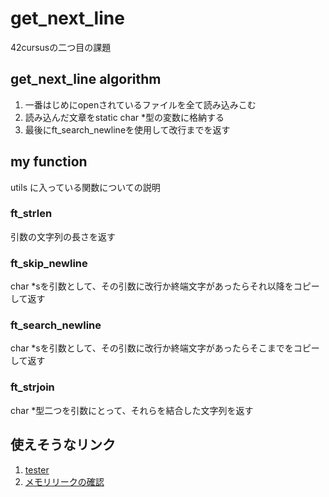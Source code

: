 # get_next_line  
42cursusの二つ目の課題
## get_next_line algorithm
1. 一番はじめにopenされているファイルを全て読み込みこむ
2. 読み込んだ文章をstatic char *型の変数に格納する
3. 最後にft_search_newlineを使用して改行までを返す
## my function
utils に入っている関数についての説明
### ft_strlen
引数の文字列の長さを返す
### ft_skip_newline
char *sを引数として、その引数に改行か終端文字があったらそれ以降をコピーして返す
### ft_search_newline
char *sを引数として、その引数に改行か終端文字があったらそこまでをコピーして返す
### ft_strjoin
char *型二つを引数にとって、それらを結合した文字列を返す
## 使えそうなリンク
1. [tester](https://github.com/Tripouille/gnlTester.git)
2. [メモリリークの確認](https://qiita.com/ryo_manba/items/0ecffc15ead63e4900e8)
